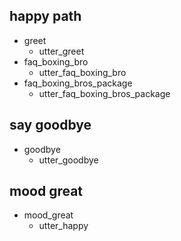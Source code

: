 ## happy path
* greet
  - utter_greet 
* faq_boxing_bro
  - utter_faq_boxing_bro   
* faq_boxing_bros_package
  - utter_faq_boxing_bros_package
## say goodbye
* goodbye
  - utter_goodbye

## mood great
* mood_great
  - utter_happy
